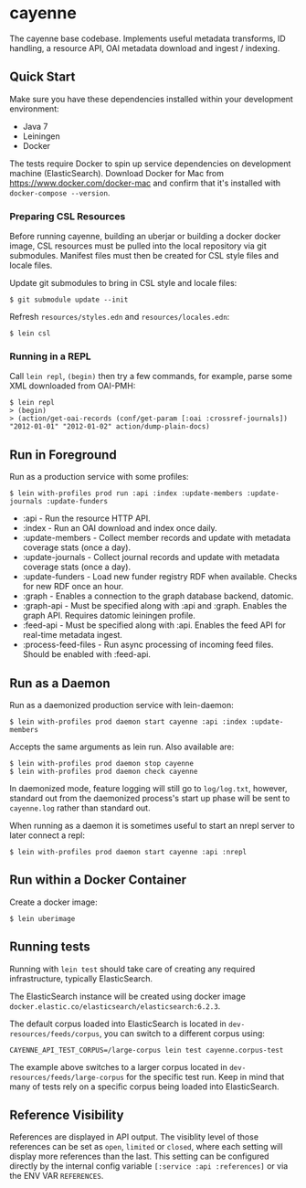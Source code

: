 # cayenne

The cayenne base codebase. Implements useful metadata transforms, ID handling, a resource API, OAI metadata
download and ingest / indexing.

## Quick Start

Make sure you have these dependencies installed within your development environment:

- Java 7
- Leiningen
- Docker

The tests require Docker to spin up service dependencies on development machine (ElasticSearch). Download Docker for Mac from https://www.docker.com/docker-mac and confirm that it's installed with `docker-compose --version`. 

### Preparing CSL Resources

Before running cayenne, building an uberjar or building a docker docker image, CSL resources
must be pulled into the local repository via git submodules. Manifest files must then be
created for CSL style files and locale files.

Update git submodules to bring in CSL style and locale files:

    $ git submodule update --init

Refresh `resources/styles.edn` and `resources/locales.edn`:

    $ lein csl

### Running in a REPL

Call `lein repl`, `(begin)` then try a few commands, for example, parse some XML downloaded from
OAI-PMH:

    $ lein repl
    > (begin)
	> (action/get-oai-records (conf/get-param [:oai :crossref-journals]) "2012-01-01" "2012-01-02" action/dump-plain-docs)

## Run in Foreground

Run as a production service with some profiles:

    $ lein with-profiles prod run :api :index :update-members :update-journals :update-funders

- :api - Run the resource HTTP API.
- :index - Run an OAI download and index once daily.
- :update-members - Collect member records and update with metadata coverage stats (once a day).
- :update-journals - Collect journal records and update with metadata coverage stats (once a day).
- :update-funders - Load new funder registry RDF when available. Checks for new RDF once an hour.
- :graph - Enables a connection to the graph database backend, datomic.
- :graph-api - Must be specified along with :api and :graph. Enables the graph API. Requires datomic leiningen profile.
- :feed-api - Must be specified along with :api. Enables the feed API for real-time metadata ingest.
- :process-feed-files - Run async processing of incoming feed files. Should be enabled with :feed-api.

## Run as a Daemon

Run as a daemonized production service with lein-daemon:

    $ lein with-profiles prod daemon start cayenne :api :index :update-members

Accepts the same arguments as lein run. Also available are:

    $ lein with-profiles prod daemon stop cayenne
    $ lein with-profiles prod daemon check cayenne

In daemonized mode, feature logging will still go to `log/log.txt`, however,
standard out from the daemonized process's start up phase will be sent to
`cayenne.log` rather than standard out.

When running as a daemon it is sometimes useful to start an nrepl server
to later connect a repl:

    $ lein with-profiles prod daemon start cayenne :api :nrepl

## Run within a Docker Container

Create a docker image:

    $ lein uberimage

## Running tests

Running with `lein test` should take care of creating any required infrastructure, typically ElasticSearch. 

The ElasticSearch instance will be created using docker image `docker.elastic.co/elasticsearch/elasticsearch:6.2.3`.

The default corpus loaded into ElasticSearch is located in `dev-resources/feeds/corpus`, you can switch to a different corpus using: 

``` 
CAYENNE_API_TEST_CORPUS=/large-corpus lein test cayenne.corpus-test
```

The example above switches to a larger corpus located in `dev-resources/feeds/large-corpus` for the specific test run. Keep in mind that many of tests rely on a specific corpus being loaded into ElasticSearch.

## Reference Visibility

References are displayed in API output. The visiblity level of those references
can be set as `open`, `limited` or `closed`, where each setting will display
more references than the last. This setting can be configured directly by
the internal config variable `[:service :api :references]` or via the ENV VAR
`REFERENCES`.
